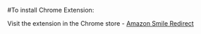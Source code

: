 #To install Chrome Extension:

Visit the extension in the Chrome store - [Amazon Smile Redirect](https://chrome.google.com/webstore/detail/amazon-smile-redirect/ejglonclnjogoiegggjjcpapffbnangg)
